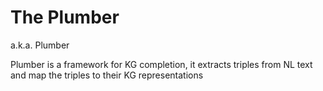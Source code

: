 # The Plumber
a.k.a. Plumber

Plumber is a framework for KG completion, it extracts triples from NL text and map the triples to their KG representations



